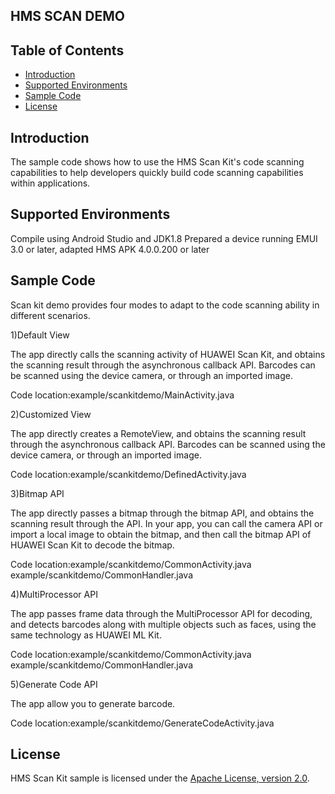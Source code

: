 ## HMS SCAN DEMO


## Table of Contents

 * [Introduction](#introduction)
 * [Supported Environments ](#supported-environments )
 * [Sample Code](#sample-code)
 * [License](#license)
 
 
## Introduction
The sample code shows how to use the HMS Scan Kit's code scanning capabilities to help developers quickly build code scanning capabilities within applications.

## Supported Environments
Compile using Android Studio and JDK1.8
Prepared a device running EMUI 3.0 or later, adapted HMS APK 4.0.0.200 or later
	
## Sample Code
Scan kit demo provides four modes to adapt to the code scanning ability in different scenarios.

1)Default View

The app directly calls the scanning activity of HUAWEI Scan Kit, and obtains the scanning result through the asynchronous callback API. Barcodes can be scanned using the device camera, or through an imported image.

Code location:example/scankitdemo/MainActivity.java

2)Customized View

The app directly creates a RemoteView, and obtains the scanning result through the asynchronous callback API. Barcodes can be scanned using the device camera, or through an imported image.

Code location:example/scankitdemo/DefinedActivity.java

3)Bitmap API

The app directly passes a bitmap through the bitmap API, and obtains the scanning result through the API. In your app, you can call the camera API or import a local image to obtain the bitmap, and then call the bitmap API of HUAWEI Scan Kit to decode the bitmap.

Code location:example/scankitdemo/CommonActivity.java example/scankitdemo/CommonHandler.java

4)MultiProcessor API

The app passes frame data through the MultiProcessor API for decoding, and detects barcodes along with multiple objects such as faces, using the same technology as HUAWEI ML Kit.

Code location:example/scankitdemo/CommonActivity.java example/scankitdemo/CommonHandler.java
	
5)Generate Code API

The app allow you to generate barcode.

Code location:example/scankitdemo/GenerateCodeActivity.java

##  License
HMS Scan Kit sample is licensed under the [Apache License, version 2.0](http://www.apache.org/licenses/LICENSE-2.0).

